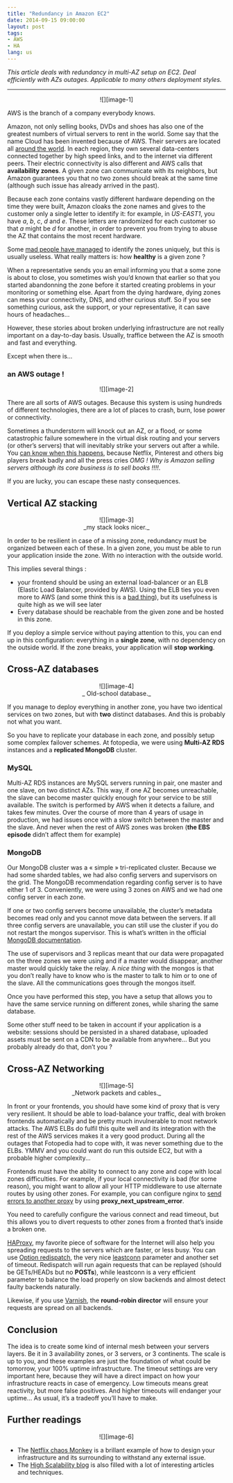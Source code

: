 ```yaml
---
title: "Redundancy in Amazon EC2"
date: 2014-09-15 09:00:00
layout: post
tags:
- AWS
- HA
lang: us
---
```


*This article deals with redundancy in multi-AZ setup on EC2. Deal efficiently with AZs outages. Applicable to many others deployment styles.*

----
<center>
![][image-1]
</center>

AWS is the branch of a company everybody knows.

Amazon, not only selling books, DVDs and shoes has also one of the greatest numbers of virtual servers to rent in the world. Some say that the name Cloud has been invented because of AWS. Their servers are located all [around the world][1]. In each region, they own several data-centers connected together by high speed links, and to the internet via different peers. Their electric connectivity is also different and AWS calls that **availability zones**. A given zone can communicate with its neighbors, but Amazon guarantees you that no two zones should break at the same time (although such issue has already arrived in the past).

Because each zone contains vastly different hardware depending on the time they were built, Amazon cloaks the zone names and gives to the customer only a single letter to identify it: for example, in *US-EAST1*, you have *a*, *b*, *c*, *d* and *e*. These letters are  randomized for each customer so that *a* might be *d* for another, in order to prevent you from trying to abuse the AZ that contains the most recent hardware.

Some [mad people have managed][2] to identify the zones uniquely, but this is usually useless. What really matters is: how **healthy** is a given zone ?

When a representative sends you an email informing you that a some zone is about to close, you sometimes wish you’d known that earlier so that you started abandonning the zone before it started creating problems in your monitoring or something else. Apart from the dying hardware, dying zones can mess your connectivity, DNS, and other curious stuff. So if you see something curious, ask the support, or your representative, it can save hours of headaches…

However, these stories about broken underlying infrastructure are not really important on a day-to-day basis. Usually, traffice between the AZ is smooth and fast and everything.

Except when there is…

### an AWS outage !
<center>
![][image-2]
</center>

There are all sorts of AWS outages. Because this system is using hundreds of different technologies, there are a lot of places to crash, burn, lose power or connectivity.

Sometimes a thunderstorm will knock out an AZ, or a flood, or some catastrophic failure somewhere in the virtual disk routing and your servers (or other’s servers) that will inevitably strike your servers out after a while.
You [can know when this happens][3], because Netflix, Pinterest and others big players break badly and all the press cries *OMG ! Why is Amazon selling servers although its core business is to sell books !!!!*.

If you are lucky, you can escape these nasty consequences.

## Vertical AZ stacking

<center>
![][image-3]
</br>
_my stack looks nicer._
</center>

In order to be resilient in case of a missing zone, redundancy must be organized between each of these. In a given zone, you must be able to run your application inside the zone. With no interaction with the outside world.

This implies several things :

- your frontend should be using an external load-balancer or an ELB (Elastic Load Balancer, provided by AWS). Using the ELB ties you even more to AWS (and some think this is a [bad thing][4]), but its usefulness is quite high as we will see later
- Every database should be reachable from the given zone and be hosted in this zone.

If you deploy a simple service without paying attention to this, you can end up in this configuration: everything in a **single zone**, with no dependency on the outside world. If the zone breaks, your application will **stop working**.

## Cross-AZ databases

<center>
![][image-4]
</br>
_ Old-school database._
</center>


If you manage to deploy everything in another zone, you have two identical services on two zones, but with **two** distinct databases. And this is probably not what you want.

So you have to replicate your database in each zone, and possibly setup some complex failover schemes. At fotopedia, we were using **Multi-AZ RDS** instances and a **replicated MongoDB** cluster.

### MySQL

Multi-AZ RDS instances are MySQL servers running in pair, one master and one slave, on two distinct AZs. This way, if one AZ becomes unreachable, the slave can become master quickly enough for your service to be still available. The switch is performed by AWS when it detects a failure, and takes  few minutes. Over the course of more than 4 years of usage in production, we had issues once with a slow switch between the master and the slave. And never when the rest of AWS zones was broken (**the EBS episode** didn’t affect them for example)

### MongoDB

Our MongoDB cluster was a « simple » tri-replicated cluster. Because we had some sharded tables, we had also config servers and supervisors on the grid. The MongoDB recommendation regarding config server is to have either 1 of 3. Conveniently, we were using 3 zones on AWS and we had one config server in each zone.

If one or two config servers become unavailable, the cluster’s metadata becomes read only and you cannot move data between the servers. If all three config servers are unavailable, you can still use the cluster if you do not restart the mongos supervisor. This is what’s written in the official [MongoDB documentation][5].

The use of supervisors and 3 replicas meant that our data were propagated on the three zones we were using and if a master would disappear, another master would quickly take the relay. A _nice thing_ with the mongos is that you don’t really have to know who is the master to talk to him or to one of the slave. All the communications goes through the mongos itself.

Once you have performed this step, you have a setup that allows you to have the same service running on different zones, while sharing the same database.

Some other stuff need to be taken in account if your application is a website: sessions should be persisted in a shared database, uploaded assets must be sent on a CDN to be available from anywhere… But you probably already do that, don’t you ?

## Cross-AZ Networking

<center>
![][image-5]
</br>
_Network packets and cables._
</center>

In front or your frontends, you should have some kind of proxy that is very very resilient. It should be able to load-balance your traffic, deal with broken frontends automatically and be pretty much  invulnerable to most network attacks. The AWS ELBs do fulfil this quite well and its integration with the rest of the AWS services makes it a very good product. During all the outages that Fotopedia had to cope with, it was never something due to the ELBs. YMMV and you could want do run this outside EC2, but with a probable higher complexity...

Frontends must have the ability to connect to any zone and cope with local zones difficulties. For example, if your local connectivity is bad (for some reason), you might want to allow all your HTTP middleware to use alternate routes by using other zones. For example, you can configure nginx to [send errors to another proxy][6] by using **proxy\_next\_upstream\_error**.

You need to carefully configure the various connect and read timeout, but this allows you to divert requests to other zones from a fronted that’s inside a broken one.

[HAProxy][7], my favorite piece of software for the Internet will also help you spreading requests to the servers which are faster, or less busy.  You can use [Option redispatch][8], the very nice [leastconn][9] parameter and another set of timeout. Redispatch will run again requests that can be replayed (should be GETs/HEADs but no **POSTs**), while leastconn is a very efficient parameter to balance the load properly on slow backends and almost detect faulty backends naturally.

Likewise, if you use [Varnish][10], the **round-robin director** will ensure your requests are spread on all backends.

## Conclusion

The idea is to create some kind of internal mesh between your servers layers. Be it in 3 availability zones, or 3 servers, or 3 continents. The scale is up to you, and these examples are just the foundation of what could be tomorrow, your 100% uptime infrastructure. The timeout settings are very important here, because they will have a direct impact on how your infrastructure reacts in case of emergency. Low timeouts means great reactivity, but more false positives. And higher timeouts will endanger your uptime… As usual, it’s a tradeoff you’ll have to make.

## Further readings
<center>
![][image-6]
</center>

- The [Netflix chaos Monkey][11] is a brillant example of how to design your infrastructure and its surrounding to withstand any external issue.
- The [High Scalability blog][12] is also filled with a lot of interesting articles and techniques.



[1]:	http://docs.aws.amazon.com/AWSEC2/latest/UserGuide/using-regions-availability-zones.html
[2]:	http://alestic.com/2009/07/ec2-availability-zones
[3]:	http://aws.amazon.com/fr/message/67457/
[4]:	http://www.rightscale.com/blog/cloud-management-best-practices/aws-outage-lessons-learned-if-netflix-can-suffer-so-can-you
[5]:	http://docs.mongodb.org/manual/core/sharded-cluster-config-servers/
[6]:	http://nginx.org/en/docs/http/ngx_http_proxy_module.html#proxy_next_upstream
[7]:	http://www.haproxy.org/
[8]:	http://cbonte.github.io/haproxy-dconv/configuration-1.5.html#option%20redispatch
[9]:	http://cbonte.github.io/haproxy-dconv/configuration-1.5.html#4.2-balance
[10]:	https://www.varnish-cache.org/trac/wiki/LoadBalancing
[11]:	https://github.com/Netflix/SimianArmy/wiki/Chaos-Monkey
[12]:	http://highscalability.com/

[image-1]:	http://fa.oct.zoy.org/flickr/5660237957
[image-2]:	http://fa.oct.zoy.org/flickr/747769467
[image-3]:	http://fa.oct.zoy.org/flickr/4815088397
[image-4]:	http://fa.oct.zoy.org/flickr/3019398315
[image-5]:	http://fa.oct.zoy.org/flickr/474313512
[image-6]:	http://fa.oct.zoy.org/flickr/2988029832
